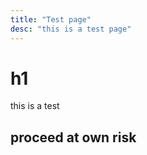 ```yaml
---
title: "Test page"
desc: "this is a test page"
---
```


# h1

this is a test

## proceed at own risk
